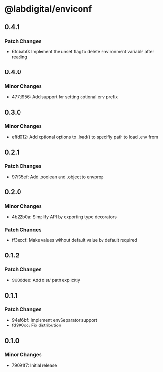 # @labdigital/enviconf

## 0.4.1

### Patch Changes

- 6fcbab0: Implement the unset flag to delete environment variable after reading

## 0.4.0

### Minor Changes

- 477d956: Add support for setting optional env prefix

## 0.3.0

### Minor Changes

- effd012: Add optional options to .load() to specifiy path to load .env from

## 0.2.1

### Patch Changes

- 97f35ef: Add .boolean and .object to envprop

## 0.2.0

### Minor Changes

- 4b22b0a: Simplify API by exporting type decorators

### Patch Changes

- ff3eccf: Make values without default value by default required

## 0.1.2

### Patch Changes

- 9006dee: Add dist/ path explicitly

## 0.1.1

### Patch Changes

- 94ef6bf: Implement envSeparator support
- fd390cc: Fix distribution

## 0.1.0

### Minor Changes

- 79091f7: Initial release
